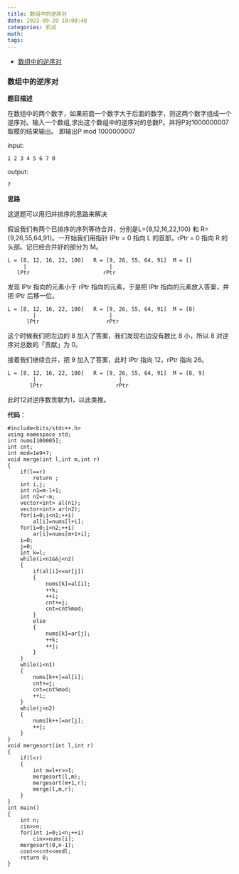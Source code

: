 ```yaml
---
title: 数组中的逆序对
date: 2022-09-20 18:08:48
categories: 机试
math:
tags:
---
```


<!-- TOC -->

- [数组中的逆序对](#数组中的逆序对)

<!-- /TOC -->

### 数组中的逆序对

**题目描述**

在数组中的两个数字，如果前面一个数字大于后面的数字，则这两个数字组成一个逆序对。输入一个数组,求出这个数组中的逆序对的总数P。并将P对1000000007取模的结果输出。 即输出P mod 1000000007

input:
```
1 2 3 4 5 6 7 0
```

output:
```
7
```

**思路**

这道题可以用归并排序的思路来解决

假设我们有两个已排序的序列等待合并，分别是L={8,12,16,22,100} 和 R={9,26,55,64,91}。一开始我们用指针 lPtr = 0 指向 L 的首部，rPtr = 0 指向 R 的头部。记已经合并好的部分为 M。
```
L = [8, 12, 16, 22, 100]   R = [9, 26, 55, 64, 91]  M = []
     |                          |
   lPtr                       rPtr
```
发现 lPtr 指向的元素小于 rPtr 指向的元素，于是把 lPtr 指向的元素放入答案，并把 lPtr 后移一位。

```
L = [8, 12, 16, 22, 100]   R = [9, 26, 55, 64, 91]  M = [8]
        |                       |
      lPtr                     rPtr

```
这个时候我们把左边的 8 加入了答案，我们发现右边没有数比 8 小，所以 8 对逆序对总数的「贡献」为 0。

接着我们继续合并，把 9 加入了答案，此时 lPtr 指向 12，rPtr 指向 26。

```
L = [8, 12, 16, 22, 100]   R = [9, 26, 55, 64, 91]  M = [8, 9]
        |                          |
       lPtr                       rPtr

```
此时12对逆序数贡献为1，以此类推。

**代码**：

```
#include<bits/stdc++.h>
using namespace std;
int nums[100005];
int cnt;
int mod=1e9+7;
void merge(int l,int m,int r)
{
    if(l==r)
        return ;
    int i,j;
    int n1=m-l+1;
    int n2=r-m;
    vector<int> al(n1);
    vector<int> ar(n2);
    for(i=0;i<n1;++i)
        al[i]=nums[l+i];	
    for(i=0;i<n2;++i)
        ar[i]=nums[m+1+i];
    i=0;
    j=0;
    int k=l;
    while(i<n1&&j<n2)
    {
        if(al[i]<=ar[j])
        {
            nums[k]=al[i];
            ++k;
            ++i;
            cnt+=j;
            cnt=cnt%mod;
        }
        else
        {
            nums[k]=ar[j];
            ++k;
            ++j;
        }
    }
    while(i<n1)
    {
        nums[k++]=al[i];
        cnt+=j;
        cnt=cnt%mod;
        ++i;
    }
    while(j<n2)
    {
        nums[k++]=ar[j];
        ++j;
    }    
}
void mergesort(int l,int r)
{
    if(l<r)
    {
        int m=l+r>>1;
        mergesort(l,m);
        mergesort(m+1,r);
        merge(l,m,r);
    }
}
int main() 
{
	int n;
	cin>>n;
	for(int i=0;i<n;++i)
		cin>>nums[i];
    mergesort(0,n-1);
    cout<<cnt<<endl;
    return 0;
}
```
